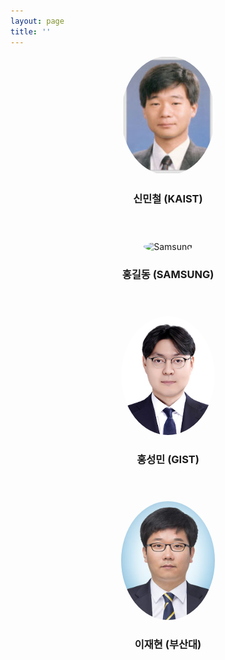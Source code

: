 ```yaml
---
layout: page
title: ''
---
```


<div style="display: flex; flex-wrap: wrap; gap: 40px; justify-content: center;">

  <!-- Speaker 1 -->
  <div style="text-align: center; width: 250px;">
    <img src="/assets/img/mshin.PNG" alt="Mincheol Shin" style="width: 150px; height: 190px; border-radius: 50%;">
    <h3>신민철 (KAIST)</h3>
<!--     <p><strong>"Quantum Transport in Nanoscale Devices: From Ballistic Conduction to Tunneling Effects"</strong></p> -->
<!--     <p>Exploring electron transport phenomena in low-dimensional systems and their implications for modern electronics.</p> -->
  </div>

  <!-- Speaker 2 -->
  <div style="text-align: center; width: 250px;">
    <img src="/assets/img/seokho-square-2.jpg" alt="Samsung" style="width: 150px; height: 150px; border-radius: 50%;">
    <h3>홍길동 (SAMSUNG)</h3>
<!--     <p><strong>"Nanoscale Devices: Bridging Quantum Effects and Next-Generation Electronics"</strong></p> -->
<!--     <p>A look into how shrinking device dimensions unlock new physics and enable ultra-compact, high-performance technologies.</p> -->
  </div>

  <!-- Speaker 3 -->
  <div style="text-align: center; width: 250px;">
    <img src="/assets/img/shong.jpg" alt="SeongMin Hong" style="width: 150px; height: 190px; border-radius: 50%;">
    <h3>홍성민 (GIST)</h3>
<!--     <p><strong>"Compact Modeling: Enabling Fast and Accurate Simulation of Nanoscale Devices"</strong></p> -->
<!--     <p>Exploring simplified, physics-based models that bridge device behavior and circuit-level design.</p> -->
  </div>

  <!-- Speaker 4 -->
  <div style="text-align: center; width: 250px;">
    <img src="/assets/img/jlee.jpg" alt="Jaeheon Lee" style="width: 150px; height: 190px; border-radius: 50%;">
    <h3>이재현 (부산대)</h3>
<!--     <p><strong>"TCAD: A Simulation Framework for Designing and Optimizing Semiconductor Devices"</strong></p> -->
<!--     <p>Understanding how Technology Computer-Aided Design enables virtual prototyping from process to performance.</p> -->
  </div>

</div>

